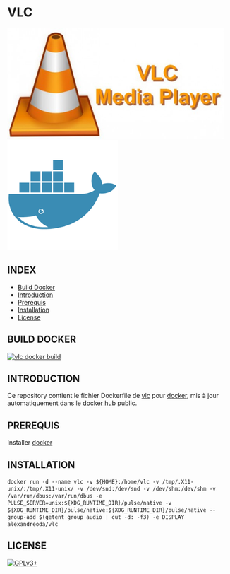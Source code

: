 # VLC

![vlc](https://raw.githubusercontent.com/oda-alexandre/vlc/master/img/logo-vlc.png) ![docker](https://raw.githubusercontent.com/oda-alexandre/vlc/master/img/logo-docker.png)


## INDEX

- [Build Docker](#BUILD)
- [Introduction](#INTRODUCTION)
- [Prerequis](#PREREQUIS)
- [Installation](#INSTALLATION)
- [License](#LICENSE)


## BUILD DOCKER

[![vlc docker build](https://img.shields.io/docker/build/alexandreoda/vlc.svg)](https://hub.docker.com/r/alexandreoda/vlc)


## INTRODUCTION

Ce repository contient le fichier Dockerfile de [vlc](https://www.videolan.org/vlc/index.fr.html) pour [docker](https://www.docker.com), mis à jour automatiquement dans le [docker hub](https://hub.docker.com/r/alexandreoda/vlc/) public.


## PREREQUIS

Installer [docker](https://www.docker.com)


## INSTALLATION

```
docker run -d --name vlc -v ${HOME}:/home/vlc -v /tmp/.X11-unix/:/tmp/.X11-unix/ -v /dev/snd:/dev/snd -v /dev/shm:/dev/shm -v /var/run/dbus:/var/run/dbus -e PULSE_SERVER=unix:${XDG_RUNTIME_DIR}/pulse/native -v ${XDG_RUNTIME_DIR}/pulse/native:${XDG_RUNTIME_DIR}/pulse/native --group-add $(getent group audio | cut -d: -f3) -e DISPLAY alexandreoda/vlc
```


## LICENSE

[![GPLv3+](http://gplv3.fsf.org/gplv3-127x51.png)](https://github.com/oda-alexandre/vlc/blob/master/LICENSE)
